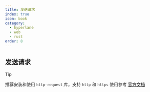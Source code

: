 ```yaml
---
title: 发送请求
index: true
icon: book
category:
  - hyperlane
  - web
  - rust
order: 8
---
```


## 发送请求

> [!tip]
> 推荐安装和使用 `http-request` 库，支持 `http` 和 `https`
> 使用参考 [官方文档](../../http-request/README.md)

<Bottom />

